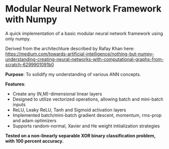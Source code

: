# Modular Neural Network Framework with Numpy
A quick implementation of a basic modular neural network framework using only numpy.

Derived from the architechture described by Rafay Khan here:
https://medium.com/towards-artificial-intelligence/nothing-but-numpy-understanding-creating-neural-networks-with-computational-graphs-from-scratch-6299901091b0

**Purpose**: To solidify my understanding of various ANN concepts.

**Features**: 
<ul>
    <li>Create any (N,M)-dimensional linear layers</li>
    <li>Designed to utilize vectorized operations, allowing batch and mini-batch inputs</li>
    <li>ReLU, Leaky ReLU, Tanh and Sigmoid activation layers </li>
    <li>Implemented batch/mini-batch gradient descent, momentum, rms-prop and adam optimizers</li>
    <li>Supports random-normal, Xavier and He weight intiialization strategies </li>
</ul>

**Tested on a non-linearly separable XOR binary classification problem, with 100 percent accuracy.**
